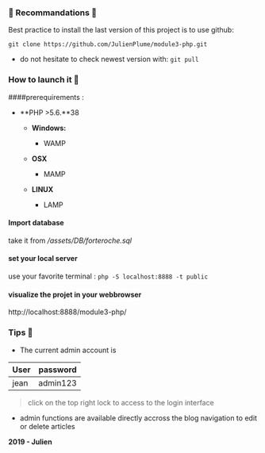 ### 💎 Recommandations 💎
Best practice to install the last version of this project is to use github:

`git clone https://github.com/JulienPlume/module3-php.git`

- do not hesitate to check newest version with:
`git pull`

### How to launch it 🚀

####prerequirements :
- **PHP >5.6.**38
	- **Windows:** 
		- WAMP

	- **OSX**
		- MAMP
	- **LINUX**
		- LAMP

#### Import database
 take it from */assets/DB/forteroche.sql*

#### set your local server
use your favorite terminal :
`php -S localhost:8888 -t public`

#### visualize the projet in your webbrowser 

http://localhost:8888/module3-php/

### Tips 🤙
- The current admin account is

| User  | password |
| ------------- | ------------- |
| jean  | admin123  |
> click on the top right lock to access to the login interface


- admin functions are available directly accross the blog navigation to edit or delete articles



**2019 - Julien**